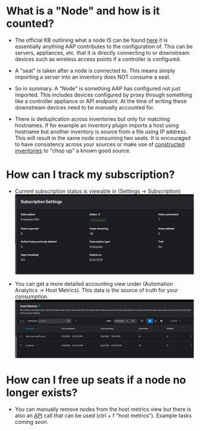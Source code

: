 # What is a "Node" and how is it counted?
- The official KB outlining what a node IS can be found [here](https://access.redhat.com/articles/3331481) it is essentially anything AAP contributes to the configuration of. This can be servers, appliances, etc. that it is directly connecting to or downstream devices such as wireless access points if a controller is configured.

- A "seat" is taken after a node is connected to. This means simply importing a server into an inventory does NOT consume a seat.

- So in summary. A "Node" is something AAP has configured not just imported. This includes devices configured by proxy through something like a controller appliance or API endpoint. At the time of writing these downstream devices need to be manually accounted for.

- There is deduplication across inventories but only for matching hostnames. If for example an inventory plugin imports a host using hostname but another inventory is source from a file using IP address. This will result in the same node consuming two seats. It is encouraged to have consistency across your sources or make use of [constructed inventories](https://www.redhat.com/en/blog/how-to-use-the-new-constructed-inventory-feature-in-aap-2.4) to "chop up" a known good source.

# How can I track my subscription?
- Current subscription status is viewable in (Settings -> Subscription)
![image](/Images/sub_hygiene-1.png)

- You can get a more detailed accounting view under (Automation Analytics -> Host Metrics). This data is the source of truth for your consumption.
![image](/Images/sub_hygiene-2.png)

# How can I free up seats if a node no longer exists?
- You can manually remove nodes from the host metrics view but there is also an [API](https://developers.redhat.com/api-catalog/api/ansible-automation-controller) call that can be used (ctrl + f "host metrics"). Example tasks coming soon. 
